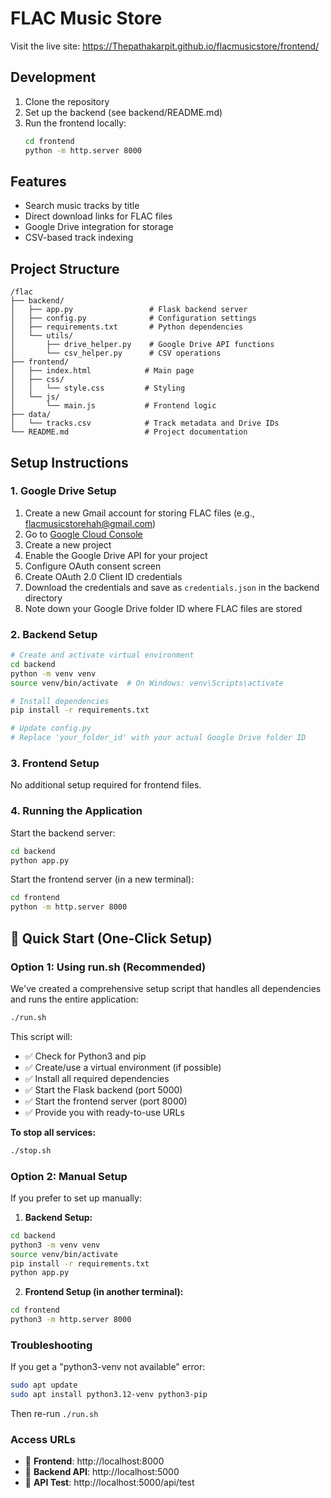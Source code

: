 # FLAC Music Store

Visit the live site: https://Thepathakarpit.github.io/flacmusicstore/frontend/

## Development

1. Clone the repository
2. Set up the backend (see backend/README.md)
3. Run the frontend locally:
   ```bash
   cd frontend
   python -m http.server 8000
   ```

## Features
- Search music tracks by title
- Direct download links for FLAC files
- Google Drive integration for storage
- CSV-based track indexing

## Project Structure
```
/flac
├── backend/
│   ├── app.py                 # Flask backend server
│   ├── config.py              # Configuration settings
│   ├── requirements.txt       # Python dependencies
│   └── utils/
│       ├── drive_helper.py    # Google Drive API functions
│       └── csv_helper.py      # CSV operations
├── frontend/
│   ├── index.html            # Main page
│   ├── css/
│   │   └── style.css         # Styling
│   └── js/
│       └── main.js           # Frontend logic
├── data/
│   └── tracks.csv            # Track metadata and Drive IDs
└── README.md                 # Project documentation
```

## Setup Instructions

### 1. Google Drive Setup
1. Create a new Gmail account for storing FLAC files (e.g., flacmusicstorehah@gmail.com)
2. Go to [Google Cloud Console](https://console.cloud.google.com/)
3. Create a new project
4. Enable the Google Drive API for your project
5. Configure OAuth consent screen
6. Create OAuth 2.0 Client ID credentials
7. Download the credentials and save as `credentials.json` in the backend directory
8. Note down your Google Drive folder ID where FLAC files are stored

### 2. Backend Setup
```bash
# Create and activate virtual environment
cd backend
python -m venv venv
source venv/bin/activate  # On Windows: venv\Scripts\activate

# Install dependencies
pip install -r requirements.txt

# Update config.py
# Replace 'your_folder_id' with your actual Google Drive folder ID
```

### 3. Frontend Setup
No additional setup required for frontend files.

### 4. Running the Application

Start the backend server:
```bash
cd backend
python app.py
```

Start the frontend server (in a new terminal):
```bash
cd frontend
python -m http.server 8000
```

## 🚀 Quick Start (One-Click Setup)

### Option 1: Using run.sh (Recommended)

We've created a comprehensive setup script that handles all dependencies and runs the entire application:

```bash
./run.sh
```

This script will:
- ✅ Check for Python3 and pip
- ✅ Create/use a virtual environment (if possible)
- ✅ Install all required dependencies
- ✅ Start the Flask backend (port 5000)
- ✅ Start the frontend server (port 8000)
- ✅ Provide you with ready-to-use URLs

**To stop all services:**
```bash
./stop.sh
```

### Option 2: Manual Setup

If you prefer to set up manually:

1. **Backend Setup:**
```bash
cd backend
python3 -m venv venv
source venv/bin/activate
pip install -r requirements.txt
python app.py
```

2. **Frontend Setup (in another terminal):**
```bash
cd frontend
python3 -m http.server 8000
```

### Troubleshooting

If you get a "python3-venv not available" error:
```bash
sudo apt update
sudo apt install python3.12-venv python3-pip
```

Then re-run `./run.sh`

### Access URLs

- 🎵 **Frontend**: http://localhost:8000
- 🔧 **Backend API**: http://localhost:5000
- 🧪 **API Test**: http://localhost:5000/api/test
